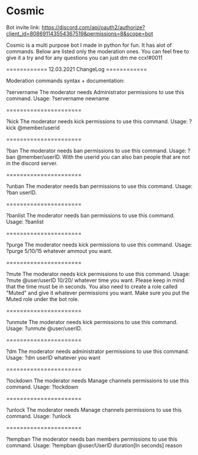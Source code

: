 # Cosmic

Bot invite link: https://discord.com/api/oauth2/authorize?client_id=808691143554367519&permissions=8&scope=bot

Cosmic is a multi purpose bot I made in python for fun. It has alot of commands. Below are listed only the moderation ones. You can feel free to give it a try and for any questions you can just dm me ccx!#0011

============ 12.03.2021 ChangeLog ============


Moderation commands syntax + documentation:

?servername 
The moderator needs Administrator permissions to use this command.
Usage: ?servername newname

======================

?kick
The moderator needs kick permissions to use this command.
Usage: ?kick @member/userid

======================

?ban
The moderator needs ban permissions to use this command.
Usage: ?ban @member/userID. With the userid you can also ban people that are not in the discord server.

======================

?unban
The moderator needs ban permissions to use this command.
Usage: ?ban userID. 

======================

?banlist
The moderator needs ban permissions to use this command.
Usage: ?banlist

======================

?purge
The moderator needs kick permissions to use this command.
Usage: ?purge 5/10/15 whatever ammout you want.

======================

?mute
The moderator needs kick permissions to use this command.
Usage: ?mute @user/userID 10/20/ whatever time you want. Please keep in mind that the time must be in seconds. You also need to create a role called "Muted" and give it whatever permissions you want. Make sure you put the Muted role under the bot role.

======================

?unmute
The moderator needs kick permissions to use this command.
Usage: ?unmute @user/userID.

======================

?dm
The moderator needs administrator permissions to use this command.
Usage: ?dm userID whatever you want

======================

?lockdown
The moderator needs Manage channels permissions to use this command.
Usage: ?lockdown

======================

?unlock
The moderator needs Manage channels permissions to use this command.
Usage: ?unlock

======================

?tempban
The moderator needs ban members permissions to use this command.
Usage: ?tempban @user/UserID duration[In seconds] reason
